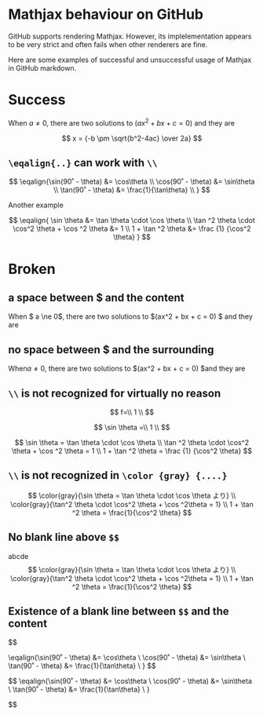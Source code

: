 # Mathjax behaviour on GitHub

GitHub supports rendering Mathjax. However, its implelementation appears to be very strict and often fails when other renderers are fine.

Here are some examples of successful and unsuccessful usage of Mathjax in GitHub markdown.

# Success

When $a \ne 0$, there are two solutions to $(ax^2 + bx + c = 0)$ and they are

$$ x = {-b \pm \sqrt{b^2-4ac} \over 2a} $$

## `\eqalign{..}` can work with `\\`

$$
\eqalign{\sin(90˚ - \theta) &= \cos\theta \\
\cos(90˚ - \theta) &= \sin\theta \\
\tan(90˚ - \theta) &= \frac{1}{\tan\theta} \\
}
$$

Another example

$$
\eqalign{
\sin \theta &= \tan \theta \cdot \cos \theta \\
\tan ^2 \theta \cdot \cos^2 \theta + \cos ^2 \theta &= 1 \\
1 + \tan ^2 \theta &= \frac {1} {\cos^2 \theta} }
$$

# Broken

## a space between $ and the content 

When $ a \ne 0$, there are two solutions to $(ax^2 + bx + c = 0) $ and they are

## no space between $ and the surrounding

When$a \ne 0$, there are two solutions to $(ax^2 + bx + c = 0) $and they are


## `\\` is not recognized for virtually no reason

$$
f=\\
1 \\
$$

$$
\sin \theta =\\
1 \\
$$


$$
\sin \theta = \tan \theta \cdot \cos \theta \\
\tan ^2 \theta \cdot \cos^2 \theta + \cos ^2 \theta = 1 \\
1 + \tan ^2 \theta = \frac {1} {\cos^2 \theta}
$$

## `\\` is not recognized in `\color {gray} {....}`

$$
\color{gray}{\sin \theta = \tan \theta \cdot \cos \theta より} \\
\color{gray}{\tan^2 \theta \cdot \cos^2 \theta + \cos ^2\theta = 1} \\
1 + \tan ^2 \theta = \frac{1}{\cos^2 \theta}
$$

## No blank line above `$$`

abcde
$$
\color{gray}{\sin \theta = \tan \theta \cdot \cos \theta より} \\
\color{gray}{\tan^2 \theta \cdot \cos^2 \theta + \cos ^2\theta = 1} \\
1 + \tan ^2 \theta = \frac{1}{\cos^2 \theta}
$$

## Existence of a blank line between `$$` and the content

$$

\eqalign{\sin(90˚ - \theta) &= \cos\theta \\
\cos(90˚ - \theta) &= \sin\theta \\
\tan(90˚ - \theta) &= \frac{1}{\tan\theta} \\
}
$$

$$
\eqalign{\sin(90˚ - \theta) &= \cos\theta \\
\cos(90˚ - \theta) &= \sin\theta \\
\tan(90˚ - \theta) &= \frac{1}{\tan\theta} \\
}

$$
